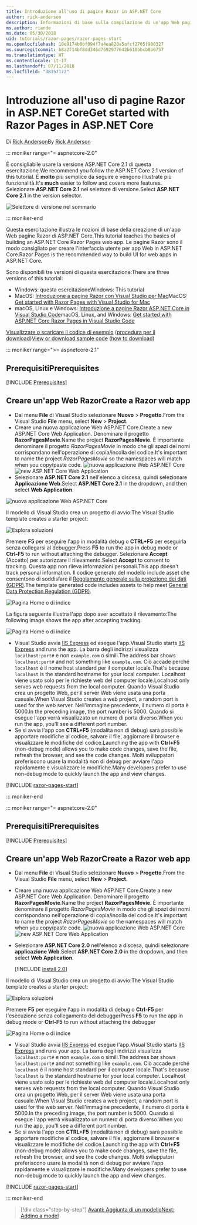 ```yaml
---
title: Introduzione all'uso di pagine Razor in ASP.NET Core
author: rick-anderson
description: Informazioni di base sulla compilazione di un'app Web pagine Razor di ASP.NET Core. Pagine Razor è una funzionalità consigliata per carichi di lavoro Web in ASP.NET Core.
ms.author: riande
ms.date: 05/30/2018
uid: tutorials/razor-pages/razor-pages-start
ms.openlocfilehash: 10e9174b0bf094f7a4ea820a5afcf2705f900327
ms.sourcegitcommit: b8a2f14bf8dd346d7592977642b610bbcb0b0757
ms.translationtype: HT
ms.contentlocale: it-IT
ms.lasthandoff: 07/11/2018
ms.locfileid: "38157172"
---
```

# <a name="get-started-with-razor-pages-in-aspnet-core"></a><span data-ttu-id="cc3b3-104">Introduzione all'uso di pagine Razor in ASP.NET Core</span><span class="sxs-lookup"><span data-stu-id="cc3b3-104">Get started with Razor Pages in ASP.NET Core</span></span>

<span data-ttu-id="cc3b3-105">Di [Rick Anderson](https://twitter.com/RickAndMSFT)</span><span class="sxs-lookup"><span data-stu-id="cc3b3-105">By [Rick Anderson](https://twitter.com/RickAndMSFT)</span></span>

::: moniker range="= aspnetcore-2.0"

<span data-ttu-id="cc3b3-106">È consigliabile usare la versione ASP.NET Core 2.1 di questa esercitazione.</span><span class="sxs-lookup"><span data-stu-id="cc3b3-106">We recommend you follow the ASP.NET Core 2.1 version of this tutorial.</span></span> <span data-ttu-id="cc3b3-107">È **molto** più semplice da seguire e vengono illustrate più funzionalità.</span><span class="sxs-lookup"><span data-stu-id="cc3b3-107">It's **much** easier to follow and covers more features.</span></span> <span data-ttu-id="cc3b3-108">Selezionare **ASP.NET Core 2.1** nel selettore di versione.</span><span class="sxs-lookup"><span data-stu-id="cc3b3-108">Select **ASP.NET Core 2.1** in the version selector.</span></span>

![Selettore di versione nel sommario](razor-pages-start/_static/v21.png)

::: moniker-end

<span data-ttu-id="cc3b3-110">Questa esercitazione illustra le nozioni di base della creazione di un'app Web pagine Razor di ASP.NET Core.</span><span class="sxs-lookup"><span data-stu-id="cc3b3-110">This tutorial teaches the basics of building an ASP.NET Core Razor Pages web app.</span></span> <span data-ttu-id="cc3b3-111">Le pagine Razor sono il modo consigliato per creare l'interfaccia utente per app Web in ASP.NET Core.</span><span class="sxs-lookup"><span data-stu-id="cc3b3-111">Razor Pages is the recommended way to build UI for web apps in ASP.NET Core.</span></span>

<span data-ttu-id="cc3b3-112">Sono disponibili tre versioni di questa esercitazione:</span><span class="sxs-lookup"><span data-stu-id="cc3b3-112">There are three versions of this tutorial:</span></span>

* <span data-ttu-id="cc3b3-113">Windows: questa esercitazione</span><span class="sxs-lookup"><span data-stu-id="cc3b3-113">Windows: This tutorial</span></span>
* <span data-ttu-id="cc3b3-114">MacOS: [Introduzione a pagine Razor con Visual Studio per Mac](xref:tutorials/razor-pages-mac/razor-pages-start)</span><span class="sxs-lookup"><span data-stu-id="cc3b3-114">MacOS: [Get started with Razor Pages with Visual Studio for Mac](xref:tutorials/razor-pages-mac/razor-pages-start)</span></span>
* <span data-ttu-id="cc3b3-115">macOS, Linux e Windows: [Introduzione a pagine Razor ASP.NET Core in Visual Studio Code](xref:tutorials/razor-pages-vsc/razor-pages-start)</span><span class="sxs-lookup"><span data-stu-id="cc3b3-115">macOS, Linux, and Windows: [Get started with ASP.NET Core Razor Pages in Visual Studio Code](xref:tutorials/razor-pages-vsc/razor-pages-start)</span></span>

<span data-ttu-id="cc3b3-116">[Visualizzare o scaricare il codice di esempio](https://github.com/aspnet/Docs/tree/master/aspnetcore/tutorials/razor-pages/razor-pages-start/sample) ([procedura per il download](xref:tutorials/index#how-to-download-a-sample))</span><span class="sxs-lookup"><span data-stu-id="cc3b3-116">[View or download sample code](https://github.com/aspnet/Docs/tree/master/aspnetcore/tutorials/razor-pages/razor-pages-start/sample) ([how to download](xref:tutorials/index#how-to-download-a-sample))</span></span>

::: moniker range=">= aspnetcore-2.1"

## <a name="prerequisites"></a><span data-ttu-id="cc3b3-117">Prerequisiti</span><span class="sxs-lookup"><span data-stu-id="cc3b3-117">Prerequisites</span></span>

[!INCLUDE [Prerequisites](~/includes/net-core-prereqs-windows.md)]

## <a name="create-a-razor-web-app"></a><span data-ttu-id="cc3b3-118">Creare un'app Web Razor</span><span class="sxs-lookup"><span data-stu-id="cc3b3-118">Create a Razor web app</span></span>

* <span data-ttu-id="cc3b3-119">Dal menu **File** di Visual Studio selezionare **Nuovo** > **Progetto**.</span><span class="sxs-lookup"><span data-stu-id="cc3b3-119">From the Visual Studio **File** menu, select **New** > **Project**.</span></span>
* <span data-ttu-id="cc3b3-120">Creare una nuova applicazione Web ASP.NET Core.</span><span class="sxs-lookup"><span data-stu-id="cc3b3-120">Create a new ASP.NET Core Web Application.</span></span> <span data-ttu-id="cc3b3-121">Denominare il progetto **RazorPagesMovie**.</span><span class="sxs-lookup"><span data-stu-id="cc3b3-121">Name the project **RazorPagesMovie**.</span></span> <span data-ttu-id="cc3b3-122">È importante denominare il progetto *RazorPagesMovie* in modo che gli spazi dei nomi corrispondano nell'operazione di copia/incolla del codice.</span><span class="sxs-lookup"><span data-stu-id="cc3b3-122">It's important to name the project *RazorPagesMovie* so the namespaces will match when you copy/paste code.</span></span>
 <span data-ttu-id="cc3b3-123">![nuova applicazione Web ASP.NET Core](razor-pages-start/_static/np_2.1.png)</span><span class="sxs-lookup"><span data-stu-id="cc3b3-123">![new ASP.NET Core Web Application](razor-pages-start/_static/np_2.1.png)</span></span>
* <span data-ttu-id="cc3b3-124">Selezionare **ASP.NET Core 2.1** nell'elenco a discesa, quindi selezionare **Applicazione Web**.</span><span class="sxs-lookup"><span data-stu-id="cc3b3-124">Select **ASP.NET Core 2.1** in the dropdown, and then select **Web Application**.</span></span>

 ![nuova applicazione Web ASP.NET Core](razor-pages-start/_static/np_2_2.1.png)

<span data-ttu-id="cc3b3-126">Il modello di Visual Studio crea un progetto di avvio:</span><span class="sxs-lookup"><span data-stu-id="cc3b3-126">The Visual Studio template creates a starter project:</span></span>

![Esplora soluzioni](razor-pages-start/_static/se2.1.png)

<span data-ttu-id="cc3b3-128">Premere **F5** per eseguire l'app in modalità debug o **CTRL+F5** per eseguirla senza collegarsi al debugger.</span><span class="sxs-lookup"><span data-stu-id="cc3b3-128">Press **F5** to run the app in debug mode or **Ctrl-F5** to run without attaching the debugger.</span></span> <span data-ttu-id="cc3b3-129">Selezionare **Accept** (Accetto) per autorizzare il rilevamento.</span><span class="sxs-lookup"><span data-stu-id="cc3b3-129">Select **Accept** to consent to tracking.</span></span> <span data-ttu-id="cc3b3-130">Questa app non rileva informazioni personali.</span><span class="sxs-lookup"><span data-stu-id="cc3b3-130">This app doesn't track personal information.</span></span> <span data-ttu-id="cc3b3-131">Il codice generato del modello include asset che consentono di soddisfare il [Regolamento generale sulla protezione dei dati (GDPR)](xref:security/gdpr).</span><span class="sxs-lookup"><span data-stu-id="cc3b3-131">The template generated code includes assets to help meet [General Data Protection Regulation (GDPR)](xref:security/gdpr).</span></span>

![Pagina Home o di indice](razor-pages-start/_static/homeGDPR.png)

<span data-ttu-id="cc3b3-133">La figura seguente illustra l'app dopo aver accettato il rilevamento:</span><span class="sxs-lookup"><span data-stu-id="cc3b3-133">The following image shows the app after accepting tracking:</span></span>

![Pagina Home o di indice](razor-pages-start/_static/home2.1.png)

* <span data-ttu-id="cc3b3-135">Visual Studio avvia [IIS Express](/iis/extensions/introduction-to-iis-express/iis-express-overview) ed esegue l'app.</span><span class="sxs-lookup"><span data-stu-id="cc3b3-135">Visual Studio starts [IIS Express](/iis/extensions/introduction-to-iis-express/iis-express-overview) and runs the app.</span></span> <span data-ttu-id="cc3b3-136">La barra degli indirizzi visualizza `localhost:port#` e non `example.com` o simili.</span><span class="sxs-lookup"><span data-stu-id="cc3b3-136">The address bar shows `localhost:port#` and not something like `example.com`.</span></span> <span data-ttu-id="cc3b3-137">Ciò accade perché `localhost` è il nome host standard per il computer locale.</span><span class="sxs-lookup"><span data-stu-id="cc3b3-137">That's because `localhost` is the standard hostname for your local computer.</span></span> <span data-ttu-id="cc3b3-138">Localhost viene usato solo per le richieste web del computer locale.</span><span class="sxs-lookup"><span data-stu-id="cc3b3-138">Localhost only serves web requests from the local computer.</span></span> <span data-ttu-id="cc3b3-139">Quando Visual Studio crea un progetto Web, per il server Web viene usata una porta casuale.</span><span class="sxs-lookup"><span data-stu-id="cc3b3-139">When Visual Studio creates a web project, a random port is used for the web server.</span></span> <span data-ttu-id="cc3b3-140">Nell'immagine precedente, il numero di porta è 5000.</span><span class="sxs-lookup"><span data-stu-id="cc3b3-140">In the preceding image, the port number is 5000.</span></span> <span data-ttu-id="cc3b3-141">Quando si esegue l'app verrà visualizzato un numero di porta diverso.</span><span class="sxs-lookup"><span data-stu-id="cc3b3-141">When you run the app, you'll see a different port number.</span></span>
* <span data-ttu-id="cc3b3-142">Se si avvia l'app con **CTRL+F5** (modalità non di debug) sarà possibile apportare modifiche al codice, salvare il file, aggiornare il browser e visualizzare le modifiche del codice.</span><span class="sxs-lookup"><span data-stu-id="cc3b3-142">Launching the app with **Ctrl+F5** (non-debug mode) allows you to make code changes, save the file, refresh the browser, and see the code changes.</span></span> <span data-ttu-id="cc3b3-143">Molti sviluppatori preferiscono usare la modalità non di debug per avviare l'app rapidamente e visualizzare le modifiche.</span><span class="sxs-lookup"><span data-stu-id="cc3b3-143">Many developers prefer to use non-debug mode to quickly launch the app and view changes.</span></span>

[!INCLUDE [razor-pages-start](~/includes/RP/2.1/razor-pages-start.md)]

::: moniker-end

::: moniker range="= aspnetcore-2.0"

## <a name="prerequisites"></a><span data-ttu-id="cc3b3-144">Prerequisiti</span><span class="sxs-lookup"><span data-stu-id="cc3b3-144">Prerequisites</span></span>

[!INCLUDE [Prerequisites](~/includes/net-core-prereqs-windows.md)]

## <a name="create-a-razor-web-app"></a><span data-ttu-id="cc3b3-145">Creare un'app Web Razor</span><span class="sxs-lookup"><span data-stu-id="cc3b3-145">Create a Razor web app</span></span>

* <span data-ttu-id="cc3b3-146">Dal menu **File** di Visual Studio selezionare **Nuovo** > **Progetto**.</span><span class="sxs-lookup"><span data-stu-id="cc3b3-146">From the Visual Studio **File** menu, select **New** > **Project**.</span></span>
* <span data-ttu-id="cc3b3-147">Creare una nuova applicazione Web ASP.NET Core.</span><span class="sxs-lookup"><span data-stu-id="cc3b3-147">Create a new ASP.NET Core Web Application.</span></span> <span data-ttu-id="cc3b3-148">Denominare il progetto **RazorPagesMovie**.</span><span class="sxs-lookup"><span data-stu-id="cc3b3-148">Name the project **RazorPagesMovie**.</span></span> <span data-ttu-id="cc3b3-149">È importante denominare il progetto *RazorPagesMovie* in modo che gli spazi dei nomi corrispondano nell'operazione di copia/incolla del codice.</span><span class="sxs-lookup"><span data-stu-id="cc3b3-149">It's important to name the project *RazorPagesMovie* so the namespaces will match when you copy/paste code.</span></span>
  <span data-ttu-id="cc3b3-150">![nuova applicazione Web ASP.NET Core](../../razor-pages/index/_static/np.png)</span><span class="sxs-lookup"><span data-stu-id="cc3b3-150">![new ASP.NET Core Web Application](../../razor-pages/index/_static/np.png)</span></span>
* <span data-ttu-id="cc3b3-151">Selezionare **ASP.NET Core 2.0** nell'elenco a discesa, quindi selezionare **applicazione Web**.</span><span class="sxs-lookup"><span data-stu-id="cc3b3-151">Select **ASP.NET Core 2.0** in the dropdown, and then select **Web Application**.</span></span>

  [!INCLUDE [install 2.0](~/includes/dotnetcore-on-dotnetfx-vs.md)]

<span data-ttu-id="cc3b3-152">Il modello di Visual Studio crea un progetto di avvio:</span><span class="sxs-lookup"><span data-stu-id="cc3b3-152">The Visual Studio template creates a starter project:</span></span>

![Esplora soluzioni](razor-pages-start/_static/se.png)

<span data-ttu-id="cc3b3-154">Premere **F5** per eseguire l'app in modalità di debug o **Ctrl-F5** per l'esecuzione senza collegamento del debugger</span><span class="sxs-lookup"><span data-stu-id="cc3b3-154">Press **F5** to run the app in debug mode or **Ctrl-F5** to run without attaching the debugger</span></span>

![Pagina Home o di indice](razor-pages-start/_static/home.png)

* <span data-ttu-id="cc3b3-156">Visual Studio avvia [IIS Express](/iis/extensions/introduction-to-iis-express/iis-express-overview) ed esegue l'app.</span><span class="sxs-lookup"><span data-stu-id="cc3b3-156">Visual Studio starts [IIS Express](/iis/extensions/introduction-to-iis-express/iis-express-overview) and runs your app.</span></span> <span data-ttu-id="cc3b3-157">La barra degli indirizzi visualizza `localhost:port#` e non `example.com` o simili.</span><span class="sxs-lookup"><span data-stu-id="cc3b3-157">The address bar shows `localhost:port#` and not something like `example.com`.</span></span> <span data-ttu-id="cc3b3-158">Ciò accade perché `localhost` è il nome host standard per il computer locale.</span><span class="sxs-lookup"><span data-stu-id="cc3b3-158">That's because `localhost` is the standard hostname for your local computer.</span></span> <span data-ttu-id="cc3b3-159">Localhost viene usato solo per le richieste web del computer locale.</span><span class="sxs-lookup"><span data-stu-id="cc3b3-159">Localhost only serves web requests from the local computer.</span></span> <span data-ttu-id="cc3b3-160">Quando Visual Studio crea un progetto Web, per il server Web viene usata una porta casuale.</span><span class="sxs-lookup"><span data-stu-id="cc3b3-160">When Visual Studio creates a web project, a random port is used for the web server.</span></span> <span data-ttu-id="cc3b3-161">Nell'immagine precedente, il numero di porta è 5000.</span><span class="sxs-lookup"><span data-stu-id="cc3b3-161">In the preceding image, the port number is 5000.</span></span> <span data-ttu-id="cc3b3-162">Quando si esegue l'app verrà visualizzato un numero di porta diverso.</span><span class="sxs-lookup"><span data-stu-id="cc3b3-162">When you run the app, you'll see a different port number.</span></span>
* <span data-ttu-id="cc3b3-163">Se si avvia l'app con **CTRL+F5** (modalità non di debug) sarà possibile apportare modifiche al codice, salvare il file, aggiornare il browser e visualizzare le modifiche del codice.</span><span class="sxs-lookup"><span data-stu-id="cc3b3-163">Launching the app with **Ctrl+F5** (non-debug mode) allows you to make code changes, save the file, refresh the browser, and see the code changes.</span></span> <span data-ttu-id="cc3b3-164">Molti sviluppatori preferiscono usare la modalità non di debug per avviare l'app rapidamente e visualizzare le modifiche.</span><span class="sxs-lookup"><span data-stu-id="cc3b3-164">Many developers prefer to use non-debug mode to quickly launch the app and view changes.</span></span>

[!INCLUDE [razor-pages-start](~/includes/RP/razor-pages-start.md)]

::: moniker-end

> [!div class="step-by-step"]
> [<span data-ttu-id="cc3b3-165">Avanti: Aggiunta di un modello</span><span class="sxs-lookup"><span data-stu-id="cc3b3-165">Next: Adding a model</span></span>](xref:tutorials/razor-pages/model)
